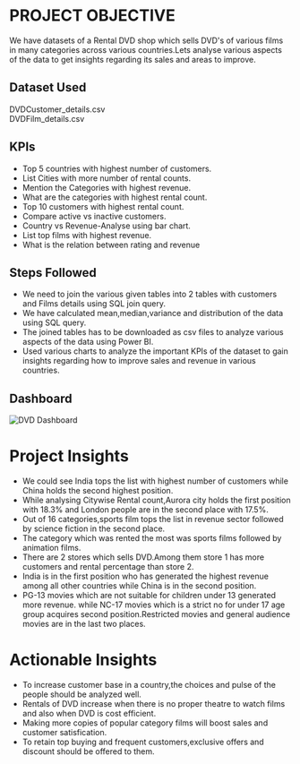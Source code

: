 # PROJECT OBJECTIVE

We have datasets of a Rental DVD shop which sells DVD's of various films in many categories across various countries.Lets analyse various aspects of the data to get insights regarding its sales and areas to improve.

## Dataset Used

DVDCustomer_details.csv  
DVDFilm_details.csv

## KPIs  
- Top 5 countries with highest number of customers.  
- List Cities with more number of rental counts.  
- Mention the Categories with highest revenue.  
- What are the categories with highest rental count.  
- Top 10 customers with highest rental count.  
- Compare active vs inactive customers.  
- Country vs Revenue-Analyse using bar chart.  
- List top films with highest revenue.  
- What is the relation between rating and revenue

## Steps Followed  
* We need to join the various given tables into 2 tables with customers and Films details using SQL join query.  
* We have calculated mean,median,variance and distribution of the data using SQL query.   
* The joined tables has to be downloaded as csv files to analyze various aspects of the data using Power BI.
* Used various charts to analyze the important KPIs of the dataset to gain insights regarding how to improve sales and revenue in various countries.

## Dashboard  
![DVD Dashboard](https://github.com/user-attachments/assets/daedb12d-1722-463e-8df9-23da77bbc392)  

# Project Insights  
- We could see India tops the list with highest number of customers while ​China holds the second highest position.
- While analysing Citywise Rental count,Aurora city holds the first position with 18.3% and London people are in the second place with 
  17.5%.​
- Out of 16 categories,sports film tops the list in revenue sector followed by science fiction in the second place.​
- The category which was rented the most was sports films followed by animation films.
- There are 2 stores which sells DVD.Among them store 1 has more customers and rental percentage than store 2.​
- India is in the first position who has generated the highest revenue among all other countries while China is in the second position.
- PG-13 movies which are not suitable for children under 13 generated more revenue. while NC-17 movies which is a strict no for under 17 
  age group acquires second position.​Restricted movies and general audience movies are in the last two places.
# Actionable Insights 
- To increase customer base in a country,the choices and pulse of the people should be analyzed well.​
- Rentals of DVD increase when there is no proper theatre to watch films and also when DVD is cost efficient.​
- Making more copies of popular category films will boost sales and customer satisfication.​
- To retain top buying and frequent customers,exclusive offers and discount should be offered to them.​




